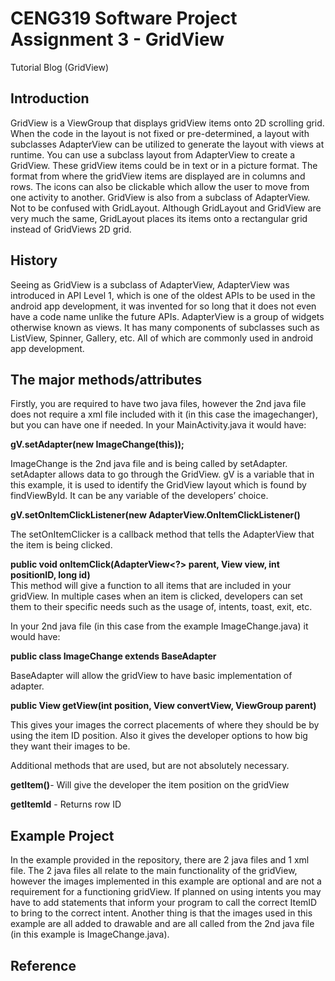 # CENG319 Software Project Assignment 3 - GridView
Tutorial Blog (GridView)

## Introduction
GridView is a ViewGroup that displays gridView items onto 2D scrolling grid. When the code in the layout is not fixed or pre-determined, a layout with subclasses AdapterView can be utilized to generate the layout with views at runtime. You can use a subclass layout from AdapterView to create a GridView. These gridView items could be in text or in a picture format. The format from where the gridView items are displayed are in columns and rows. The icons can also be clickable which allow the user to move from one activity to another. GridView is also from a subclass of AdapterView. Not to be confused with GridLayout. Although GridLayout and GridView are very much the same, GridLayout places its items onto a rectangular grid instead of GridViews 2D grid. <br>

## History
Seeing as GridView is a subclass of AdapterView, AdapterView was introduced in API Level 1, which is one of the oldest APIs to be used in the android app development, it was invented for so long that it does not even have a code name unlike the future APIs. AdapterView is a group of widgets otherwise known as views. It has many components of subclasses such as ListView, Spinner, Gallery, etc. All of which are commonly used in android app development. <br>

## The major methods/attributes
Firstly, you are required to have two java files, however the 2nd java file does not require a xml file included with it (in this case the imagechanger), but you can have one if needed. In your MainActivity.java it would have:<br>

<b>gV.setAdapter(new ImageChange(this));</b><br>

ImageChange is the 2nd java file and is being called by setAdapter. setAdapter allows data to go through the GridView. gV is a variable that in this example, it is used to identify the GridView layout which is found by findViewById. It can be any variable of the developers’ choice. 

<b>gV.setOnItemClickListener(new AdapterView.OnItemClickListener()</b><br>

The setOnItemClicker is a callback method that tells the AdapterView that the item is being clicked.<br>

<b>public void onItemClick(AdapterView<?> parent, View view, int positionID, long id)</b><br>
This method will give a function to all items that are included in your gridView. In multiple cases when an item is clicked, developers can set them to their specific needs such as the usage of, intents, toast, exit, etc.<br>

In your 2nd java file (in this case from the example ImageChange.java) it would have:<br>

<b>public class ImageChange extends BaseAdapter</b><br>

BaseAdapter will allow the gridView to have basic implementation of adapter.<br>

<b>public View getView(int position, View convertView, ViewGroup parent)</b><br>

This gives your images the correct placements of where they should be by using the item ID position. Also it gives the developer options to how big they want their images to be.<br>

Additional methods that are used, but are not absolutely necessary.<br>

<b>getItem()</b>- Will give the developer the item position on the gridView<br>

<b>getItemId</b> - Returns row ID<br>


## Example Project
In the example provided in the repository, there are 2 java files and 1 xml file. The 2 java files all relate to the main functionality of the gridView, however the images implemented in this example are optional and are not a requirement for a functioning gridView. If planned on using intents you may have to add statements that inform your program to call the correct ItemID to bring to the correct intent. Another thing is that the images used in this example are all added to drawable and are all called from the 2nd java file (in this example is ImageChange.java).<br>

## Reference

